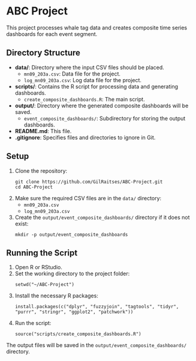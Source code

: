 # ABC Project

This project processes whale tag data and creates composite time series dashboards for each event segment.

## Directory Structure

- **data/**: Directory where the input CSV files should be placed.
  - `mn09_203a.csv`: Data file for the project.
  - `log_mn09_203a.csv`: Log data file for the project.
- **scripts/**: Contains the R script for processing data and generating dashboards.
  - `create_composite_dashboards.R`: The main script.
- **output/**: Directory where the generated composite dashboards will be saved.
  - `event_composite_dashboards/`: Subdirectory for storing the output dashboards.
- **README.md**: This file.
- **.gitignore**: Specifies files and directories to ignore in Git.

## Setup

1. Clone the repository:
    ```{bash}
    git clone https://github.com/GilRaitses/ABC-Project.git
    cd ABC-Project
    ```
2. Make sure the required CSV files are in the `data/` directory:
    - `mn09_203a.csv`
    - `log_mn09_203a.csv`
3. Create the `output/event_composite_dashboards/` directory if it does not exist:
    ```{bash}
    mkdir -p output/event_composite_dashboards
    ```

## Running the Script

1. Open R or RStudio.
2. Set the working directory to the project folder:
    ```{r}
    setwd("~/ABC-Project")
    ```
3. Install the necessary R packages:
    ```{r}
    install.packages(c("dplyr", "fuzzyjoin", "tagtools", "tidyr", "purrr", "stringr", "ggplot2", "patchwork"))
    ```   
4. Run the script:
    ```{r}
    source("scripts/create_composite_dashboards.R")
    ```
The output files will be saved in the `output/event_composite_dashboards/` directory.
